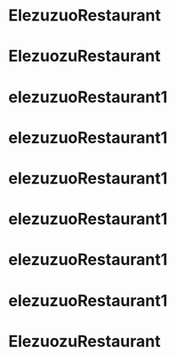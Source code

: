 # ElezuzuoRestaurant
# ElezuozuRestaurant
# elezuzuoRestaurant1
# elezuzuoRestaurant1
# elezuzuoRestaurant1
# elezuzuoRestaurant1
# elezuzuoRestaurant1
# elezuzuoRestaurant1
# ElezuozuRestaurant
